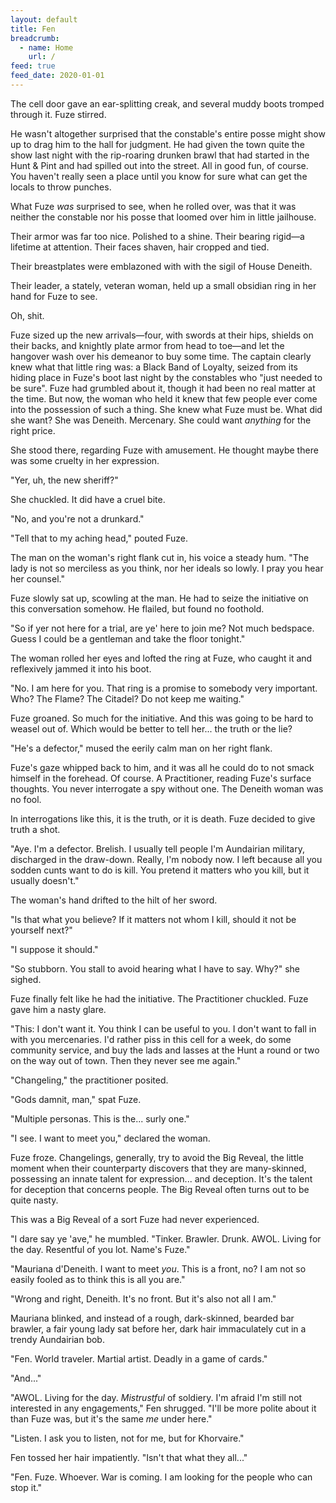 ```yaml
---
layout: default
title: Fen
breadcrumb:
  - name: Home
    url: /
feed: true
feed_date: 2020-01-01
---
```

The cell door gave an ear-splitting creak, and several muddy boots tromped through it. Fuze stirred.

He wasn't altogether surprised that the constable's entire posse might show up to drag him to the hall for judgment. He had given the town quite the show last night with the rip-roaring drunken brawl that had started in the Hunt & Pint and had spilled out into the street. All in good fun, of course. You haven't really seen a place until you know for sure what can get the locals to throw punches.

What Fuze *was* surprised to see, when he rolled over, was that it was neither the constable nor his posse that loomed over him in little jailhouse.

Their armor was far too nice. Polished to a shine. Their bearing rigid—a lifetime at attention. Their faces shaven, hair cropped and tied.

Their breastplates were emblazoned with with the sigil of House Deneith.

Their leader, a stately, veteran woman, held up a small obsidian ring in her hand for Fuze to see.

Oh, shit.

Fuze sized up the new arrivals—four, with swords at their hips, shields on their backs, and knightly plate armor from head to toe—and let the hangover wash over his demeanor to buy some time. The captain clearly knew what that little ring was: a Black Band of Loyalty, seized from its hiding place in Fuze's boot last night by the constables who "just needed to be sure". Fuze had grumbled about it, though it had been no real matter at the time. But now, the woman who held it knew that few people ever come into the possession of such a thing. She knew what Fuze must be. What did she want? She was Deneith. Mercenary. She could want *anything* for the right price.

She stood there, regarding Fuze with amusement. He thought maybe there was some cruelty in her expression.

"Yer, uh, the new sheriff?"

She chuckled. It did have a cruel bite.

"No, and you're not a drunkard."

"Tell that to my aching head," pouted Fuze.

The man on the woman's right flank cut in, his voice a steady hum. "The lady is not so merciless as you think, nor her ideals so lowly. I pray you hear her counsel."

Fuze slowly sat up, scowling at the man. He had to seize the initiative on this conversation somehow. He flailed, but found no foothold.

"So if yer not here for a trial, are ye' here to join me? Not much bedspace. Guess I could be a gentleman and take the floor tonight."

The woman rolled her eyes and lofted the ring at Fuze, who caught it and reflexively jammed it into his boot.

"No. I am here for you. That ring is a promise to somebody very important. Who? The Flame? The Citadel? Do not keep me waiting."

Fuze groaned. So much for the initiative. And this was going to be hard to weasel out of. Which would be better to tell her... the truth or the lie?

"He's a defector," mused the eerily calm man on her right flank.

Fuze's gaze whipped back to him, and it was all he could do to not smack himself in the forehead. Of course. A Practitioner, reading Fuze's surface thoughts. You never interrogate a spy without one. The Deneith woman was no fool.

In interrogations like this, it is the truth, or it is death. Fuze decided to give truth a shot.

"Aye. I'm a defector. Brelish. I usually tell people I'm Aundairian military, discharged in the draw-down. Really, I'm nobody now. I left because all you sodden cunts want to do is kill. You pretend it matters who you kill, but it usually doesn't."

The woman's hand drifted to the hilt of her sword.

"Is that what you believe? If it matters not whom I kill, should it not be yourself next?"

"I suppose it should."

"So stubborn. You stall to avoid hearing what I have to say. Why?" she sighed.

Fuze finally felt like he had the initiative. The Practitioner chuckled. Fuze gave him a nasty glare.

"This: I don't want it. You think I can be useful to you. I don't want to fall in with you mercenaries. I'd rather piss in this cell for a week, do some community service, and buy the lads and lasses at the Hunt a round or two on the way out of town. Then they never see me again."

"Changeling," the practitioner posited.

"Gods damnit, man," spat Fuze.

"Multiple personas. This is the... surly one."

"I see. I want to meet you," declared the woman.

Fuze froze. Changelings, generally, try to avoid the Big Reveal, the little moment when their counterparty discovers that they are many-skinned, possessing an innate talent for expression... and deception. It's the talent for deception that concerns people. The Big Reveal often turns out to be quite nasty.

This was a Big Reveal of a sort Fuze had never experienced.

"I dare say ye 'ave," he mumbled. "Tinker. Brawler. Drunk. AWOL. Living for the day. Resentful of you lot. Name's Fuze."

"Mauriana d'Deneith. I want to meet *you*. This is a front, no? I am not so easily fooled as to think this is all you are."

"Wrong and right, Deneith. It's no front. But it's also not all I am."

Mauriana blinked, and instead of a rough, dark-skinned, bearded bar brawler, a fair young lady sat before her, dark hair immaculately cut in a trendy Aundairian bob.

"Fen. World traveler. Martial artist. Deadly in a game of cards."

"And..."

"AWOL. Living for the day. *Mistrustful* of soldiery. I'm afraid I'm still not interested in any engagements," Fen shrugged. "I'll be more polite about it than Fuze was, but it's the same *me* under here."

"Listen. I ask you to listen, not for me, but for Khorvaire."

Fen tossed her hair impatiently. "Isn't that what they all..."

"Fen. Fuze. Whoever. War is coming. I am looking for the people who can stop it."
